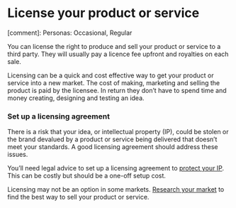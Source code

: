 # License your product or service
[comment]: Personas: Occasional, Regular

You can license the right to produce and sell your product or service to a third party. They will usually pay a licence fee upfront and royalties on each sale.

Licensing can be a quick and cost effective way to get your product or service into a new market. The cost of making, marketing and selling the product is paid by the licensee. In return they don&rsquo;t have to spend time and money creating, designing and testing an idea.

### Set up a licensing agreement

There is a risk that your idea, or intellectual property (IP), could be stolen or the brand devalued by a product or service being delivered that doesn&rsquo;t meet your standards. A good licensing agreement should address these issues.

You&rsquo;ll need legal advice to set up a licensing agreement to [protect your IP](/operations-and-compliance/what-intellectual-property-is "What intellectual property is"). This can be  costly but should be a one-off setup cost.

Licensing may not be an option in some markets. [Research your market](/market-research/do-research-first "Do research first") to find the best way to sell your product or service.
